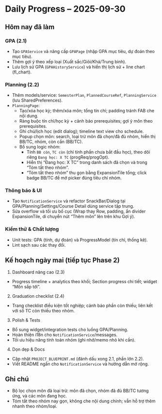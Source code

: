# Daily Progress – 2025-09-30

## Hôm nay đã làm

### GPA (2.1)
- Tạo `GPAService` và nâng cấp `GPAPage` (nhập GPA mục tiêu, dự đoán theo mục tiêu).
- Thêm gợi ý theo xếp loại (Xuất sắc/Giỏi/Khá/Trung bình).
- Lưu lịch sử GPA (`GPAHistoryService`) và hiển thị lịch sử + line chart (fl_chart).

### Planning (2.2)
- Thêm models/service: `SemesterPlan`, `PlannedCourseRef`, `PlanningService` (lưu SharedPreferences).
- `PlanningPage`:
  - Tạo/xóa học kỳ; thêm/xóa môn; tổng tín chỉ; padding tránh FAB che nội dung.
  - Ràng buộc tín chỉ/học kỳ + cảnh báo prerequisites; gợi ý môn theo prerequisites.
  - Ghi chú/lịch học (edit dialog); timeline text view cho schedule.
  - Popup chọn môn: search, loại trừ môn đã chọn/đã đủ nhóm, hiển thị BB/TC, nhóm, còn cần (BB/TC).
  - Bổ sung logic nhóm:
    - Tính `BB còn`, `TC còn` (chỉ tính phần chưa bắt đầu học), theo dõi riêng `Đang học: X TC` (progReq/progOpt).
    - Hiển thị “Đang học: X TC” trong danh sách đã chọn và trong “Tóm tắt theo nhóm”.
    - “Tóm tắt theo nhóm” thu gọn bằng ExpansionTile tổng; click badge BB/TC để mở picker đúng tiêu chí nhóm.

### Thông báo & UI
- Tạo `NotificationService` và refactor SnackBar/Dialog tại GPA/Planning/Settings/Course Detail dùng service tập trung.
- Sửa overflow và tối ưu bố cục (Wrap thay Row, padding, ẩn divider ExpansionTile, di chuyển nút “Thêm môn” lên trên khu Gợi ý).

### Kiểm thử & Chất lượng
- Unit tests: GPA (tính, dự đoán) và ProgressModel (tín chỉ, thống kê).
- Lint sạch sau các thay đổi.

## Kế hoạch ngày mai (tiếp tục Phase 2)

1) Dashboard nâng cao (2.3)
- Progress timeline + analytics theo khối; Section progress chi tiết; widget “Môn sắp tới”.

2) Graduation checklist (2.4)
- Trang checklist điều kiện tốt nghiệp; cảnh báo phần còn thiếu; liên kết với số TC còn thiếu theo nhóm.

3) Polish & Tests
- Bổ sung widget/integration tests cho luồng GPA/Planning.
- Hoàn thiện i18n cho `NotificationService`/messages.
- Tối ưu hiệu năng tính toán nhóm (ghi nhớ/memo nhỏ khi cần).

4) Dọn dẹp & Docs
- Cập nhật `PROJECT_BLUEPRINT.md` (đánh dấu xong 2.1, phần lớn 2.2).
- Viết README ngắn cho `NotificationService` và hướng dẫn mở rộng.

## Ghi chú
- Bộ lọc chọn môn đã loại trừ: môn đã chọn, nhóm đã đủ BB/TC tương ứng, và các môn đang học.
- Tóm tắt theo nhóm nay gọn, không che nội dung chính; vẫn hỗ trợ thêm nhanh theo nhóm/loại.

